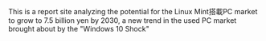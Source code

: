 This is a report site analyzing the potential for the Linux Mint搭載PC market to grow to 7.5 billion yen by 2030, a new trend in the used PC market brought about by the "Windows 10 Shock"
